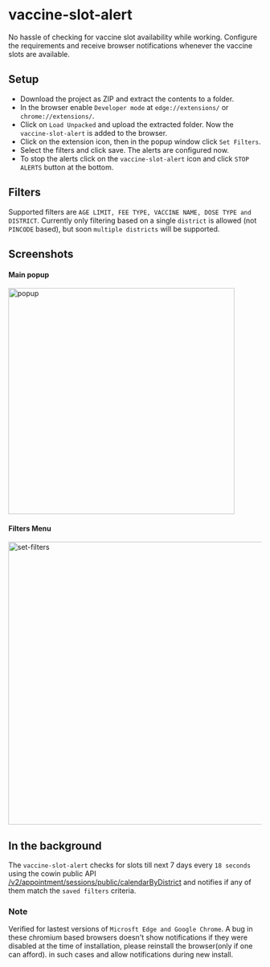 # vaccine-slot-alert
No hassle of checking for vaccine slot availability while working. Configure the requirements and receive browser notifications whenever the vaccine slots are available.


## Setup
* Download the project as ZIP and extract the contents to a folder.
* In the browser enable `Developer mode` at `edge://extensions/` or `chrome://extensions/`.
* Click on `Load Unpacked` and upload the extracted folder. Now the `vaccine-slot-alert` is added to the browser.
* Click on the extension icon, then in the popup window click `Set Filters`.
* Select the filters and click save. The alerts are configured now.
* To stop the alerts click on the `vaccine-slot-alert` icon and click `STOP ALERTS` button at the bottom. 

## Filters
Supported filters are `AGE LIMIT, FEE TYPE, VACCINE NAME, DOSE TYPE and DISTRICT`. Currently only filtering based on a single `district` is allowed (not `PINCODE` based), but soon `multiple districts` will be supported.

## Screenshots
#### Main popup
<img width="450" alt="popup" src="https://user-images.githubusercontent.com/9055661/120549123-c47d5100-c410-11eb-8a44-fdf771ae417e.png">

#### Filters Menu
<img width="563" alt="set-filters" src="https://user-images.githubusercontent.com/9055661/120549285-04443880-c411-11eb-9ada-e4995d357f3b.png">

## In the background
The `vaccine-slot-alert` checks for slots till next 7 days every `18 seconds` using the cowin public API [/v2/appointment/sessions/public/calendarByDistrict](https://apisetu.gov.in/public/marketplace/api/cowin) and notifies if any of them match the `saved filters` criteria.

### Note
Verified for lastest versions of `Microsft Edge and Google Chrome`. A bug in these chromium based browsers doesn't show notifications if they were disabled at the time of installation, please reinstall the browser(only if one can afford). in such cases and allow notifications during new install.
